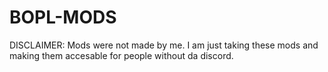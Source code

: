 # BOPL-MODS
DISCLAIMER: Mods were not made by me. I am just taking these mods and making them accesable for people without da discord.
